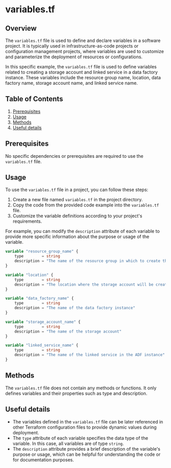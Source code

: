 # variables.tf
## Overview
The `variables.tf` file is used to define and declare variables in a software project. It is typically used in infrastructure-as-code projects or configuration management projects, where variables are used to customize and parameterize the deployment of resources or configurations.

In this specific example, the `variables.tf` file is used to define variables related to creating a storage account and linked service in a data factory instance. These variables include the resource group name, location, data factory name, storage account name, and linked service name.

## Table of Contents
1. [Prerequisites](#prerequisites)
2. [Usage](#usage)
3. [Methods](#methods)
4. [Useful details](#properties)

## Prerequisites
No specific dependencies or prerequisites are required to use the `variables.tf` file.

## Usage
To use the `variables.tf` file in a project, you can follow these steps:

1. Create a new file named `variables.tf` in the project directory.
2. Copy the code from the provided code example into the `variables.tf` file.
3. Customize the variable definitions according to your project's requirements.

For example, you can modify the `description` attribute of each variable to provide more specific information about the purpose or usage of the variable.

```terraform
variable "resource_group_name" {
    type        = string
    description = "The name of the resource group in which to create the storage account"
}

variable "location" {
    type        = string
    description = "The location where the storage account will be created"
}

variable "data_factory_name" {
    type        = string
    description = "The name of the data factory instance"
}

variable "storage_account_name" {
    type        = string
    description = "The name of the storage account"
}

variable "linked_service_name" {
    type        = string
    description = "The name of the linked service in the ADF instance"
}
```

## Methods
The `variables.tf` file does not contain any methods or functions. It only defines variables and their properties such as type and description.

## Useful details
- The variables defined in the `variables.tf` file can be later referenced in other Terraform configuration files to provide dynamic values during deployment.
- The `type` attribute of each variable specifies the data type of the variable. In this case, all variables are of type `string`.
- The `description` attribute provides a brief description of the variable's purpose or usage, which can be helpful for understanding the code or for documentation purposes.